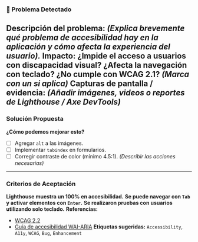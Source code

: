 ### 🛑 Problema Detectado
**Descripción del problema:**
_(Explica brevemente qué problema de accesibilidad hay en la aplicación y cómo afecta la
experiencia del usuario)._
**Impacto:**
¿Impide el acceso a usuarios con discapacidad visual?
¿Afecta la navegación con teclado?
¿No cumple con WCAG 2.1?
_(Marca con un si aplica)_
**Capturas de pantalla / evidencia:**
_(Añadir imágenes, videos o reportes de Lighthouse / Axe DevTools)_
---
### Solución Propuesta
**¿Cómo podemos mejorar esto?**
- [ ] Agregar `alt` a las imágenes.
- [ ] Implementar `tabindex` en formularios.
- [ ] Corregir contraste de color (mínimo 4.5:1).
_(Describir las acciones necesarias)_
---
### Criterios de Aceptación
**Lighthouse muestra un 100% en accesibilidad.**
**Se puede navegar con `Tab` y activar elementos con `Enter`.**
**Se realizaron pruebas con usuarios utilizando solo teclado.**
**Referencias:**
- [WCAG 2.2](https://www.w3.org/TR/WCAG22/)
- [Guía de accesibilidad WAI-ARIA](https://www.w3.org/WAI/ARIA/)
**Etiquetas sugeridas:** `Accessibility`, `A11y`, `WCAG`, `Bug`, `Enhancement`